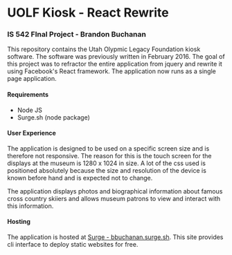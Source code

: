 # UOLF Kiosk - React Rewrite
### IS 542 FInal Project  - Brandon Buchanan

This repository contains the Utah Olypmic Legacy Foundation kiosk software.  The software was previously written in February 2016. 
The goal of this project was to refractor the entire application from jquery and rewrite it using Facebook's React framework.  The application now runs as a single page application.

#### Requirements
* Node JS
* Surge.sh (node package)

#### User Experience

The application is designed to be used on a specific screen size and is therefore not responsive.
The reason for this is the touch screen for the displays at the museum is 1280 x 1024 in size. A lot of the css used is positioned absolutely because the size and resolution of the device is known before hand and is expected not to change.

The application displays photos and biographical information about famous cross country skiiers and allows museum patrons to view and interact with this information.
#### Hosting

The application is hosted at [Surge - bbuchanan.surge.sh](http://bbuchanan.surge.sh).  This site provides cli interface to deploy static websites for free.

